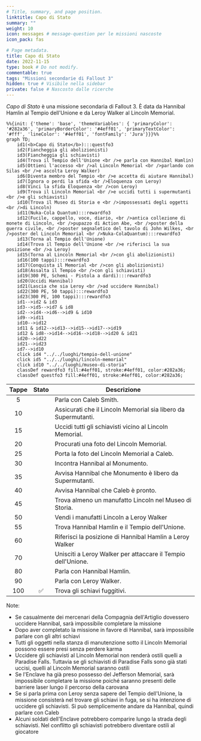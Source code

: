 ```yaml
---
# Title, summary, and page position.
linktitle: Capo di Stato
summary: ""
weight: 10
icon: messages # message-question per le missioni nascoste
icon_pack: fas

# Page metadata.
title: Capo di Stato
date: 2022-11-15
type: book # Do not modify.
commentable: true
tags: "Missioni secondarie di Fallout 3"
hidden: true # Visibile nella sidebar
private: false # Nascosto dalle ricerche
---
```



*Capo di Stato* è una missione secondaria di Fallout 3. È data da Hannibal Hamlin al Tempio dell'Unione e da Leroy Walker al Lincoln Memorial.


```mermaid
%%{init: {'theme': 'base', 'themeVariables': { 'primaryColor': '#282a36', 'primaryBorderColor': '#4eff01', 'primaryTextColor': '#fff', 'lineColor': '#4eff01', 'fontFamily': 'Jura'}}}%%
graph TD;
    id1(<b>Capo di Stato</b>):::questfo3
    id2(Fiancheggia gli abolizionisti)
    id3(Fiancheggia gli schiavisti)
    id4(Trova il Tempio dell'Unione <br />e parla con Hannibal Hamlin)
    id5(Ottieni l'accesso <br />al Lincoln Memorial <br />parlando con Silas <br />e ascolta Leroy Walker)
    id6(Diventa membro del Tempio <br />e accetta di aiutare Hannibal)
    id7(Ignora o perdi la sfida <br />Eloquenza con Leroy) 
    id8(Vinci la sfida Eloquenza <br />con Leroy)
    id9(Trova il Lincoln Memorial <br />e uccidi tutti i supermutanti <br />e gli schiavisti)
    id10(Trova il Museo di Storia e <br />impossessati degli oggetti <br />di Lincoln)
    id11(Nuka-Cola Quantum):::rewardfo3
    id12(Fucile, cappello, voce, diario, <br />antica collezione di monete di Lincoln, <br />pupazzo di Action Abe, <br />poster della guerra civile, <br />poster segnaletico del tavolo di John Wilkes, <br />poster del Lincoln Memorial <br />Nuka-ColaQuantum):::rewardfo3
    id13(Torna al Tempio dell'Unione)
    id14(Trova il Tempio dell'Unione <br />e riferisci la sua posizione <br />a Leroy) 
    id15(Torna al Lincoln Memorial <br />con gli abolizionisti)
    id16(100 tappi):::rewardfo3
    id17(Conquista il Memorial <br />con gli abolizionisti)
    id18(Assalta il Tempio <br />con gli schiavisti)
    id19(300 PE, Schemi - Pistola a dardi):::rewardfo3
    id20(Uccidi Hannibal)
    id21(Lascia che sia Leroy <br />ad uccidere Hannibal)
    id22(300 PE, 50 tappi):::rewardfo3
    id23(300 PE, 100 tappi):::rewardfo3
    id1-->id2 & id3
    id3-->id5-->id7 & id8
    id2-->id4-->id6-->id9 & id10
    id9-->id11
    id10-->id12
    id11 & id12-->id13-->id15-->id17-->id19
    id12 & id8-->id14-->id16-->id18-->id20 & id21
    id20-->id22
    id21-->id23
    id7-->id10
    click id4 "../../luoghi/tempio-dell-unione"
    click id5 "../../luoghi/lincoln-memorial"
    click id10 "../../luoghi/museo-di-storia"
    classDef rewardfo3 fill:#4eff01, stroke:#4eff01, color:#282a36;
    classDef questfo3 fill:#4eff01, stroke:#4eff01, color:#282a36;
```

| Tappe |       Stato        | Descrizione                                                    |
| :---: | :----------------: | -------------------------------------------------------------- |
|   5   |                    | Parla con Caleb Smith.                                         |
|  10   |                    | Assicurati che il Lincoln Memorial sia libero da Supermutanti. |
|  15   |                    | Uccidi tutti gli schiavisti vicino al Lincoln Memorial.        |
|  20   |                    | Procurati una foto del Lincoln Memorial.                       |
|  25   |                    | Porta la foto del Lincoln Memorial a Caleb.                    |
|  30   |                    | Incontra Hannibal al Monumento.                                |
|  35   |                    | Avvisa Hannibal che Monumento è libero da Supermutanti.        |
|  40   |                    | Avvisa Hannibal che Caleb è pronto.                            |
|  45   |                    | Trova almeno un manufatto Lincoln nel Museo di Storia.         |
|  50   |                    | Vendi i manufatti Lincoln a Leroy Walker                       |
|  55   |                    | Trova Hannibal Hamlin e il Tempio dell'Unione.                 |
|  60   |                    | Riferisci la posizione di Hannibal Hamlin a Leroy Walker       |
|  70   |                    | Unisciti a Leroy Walker per attaccare il Tempio dell'Unione.   |
|  80   |                    | Parla con Hannibal Hamlin.                                     |
|  90   |                    | Parla con Leroy Walker.                                        |
|  100  | :white_check_mark: | Trova gli schiavi fuggitivi.                                   |

Note:
- Se casualmente dei mercenari della Compagnia dell'Artiglio dovessero uccidere Hannibal, sarà impossibile completare la missione
- Dopo aver completato la missione in favore di Hannibal, sarà impossibile parlare con gli altri schiavi
- Tutti gli oggetti nella stanza di manutenzione sotto il Lincoln Memorial possono essere presi senza perdere karma
- Uccidere gli schiavisti al Lincoln Memorial non renderà ostili quelli a Paradise Falls. Tuttavia se gli schiavisti di Paradise Falls sono già stati uccisi, quelli al Lincoln Memorial saranno ostili
- Se l'Enclave ha già preso possesso del Jefferson Memorial, sarà impossibile completare la missione poiché saranno presenti delle barriere laser lungo il percorso della carovana
- Se si parla prima con Leroy senza sapere del Tempio dell'Unione, la missione consisterà nel trovare gli schiavi in fuga, se si ha intenzione di uccidere gli schiavisti. Si può semplicemente andare da Hannibal, quindi parlare con Caleb
- Alcuni soldati dell'Enclave potrebbero comparire lungo la strada degli schiavisti. Nel conflitto gli schiavisti potrebbero diventare ostili al giocatore